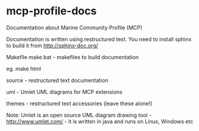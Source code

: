 mcp-profile-docs
================

Documentation about Marine Community Profile (MCP)

Documentation is written using restructured text. You need to install sphinx
to build it from http://sphinx-doc.org/

Makefile
make.bat - makefiles to build documentation

eg. make html

source - restructured text documentation

uml -    Umlet UML diagrams for MCP extensions 

themes - restructured text accessories (leave these alone!)

Note: Umlet is an open source UML diagram drawing tool - http://www.umlet.com/ - it is written in java and runs on Linux, Windows etc
